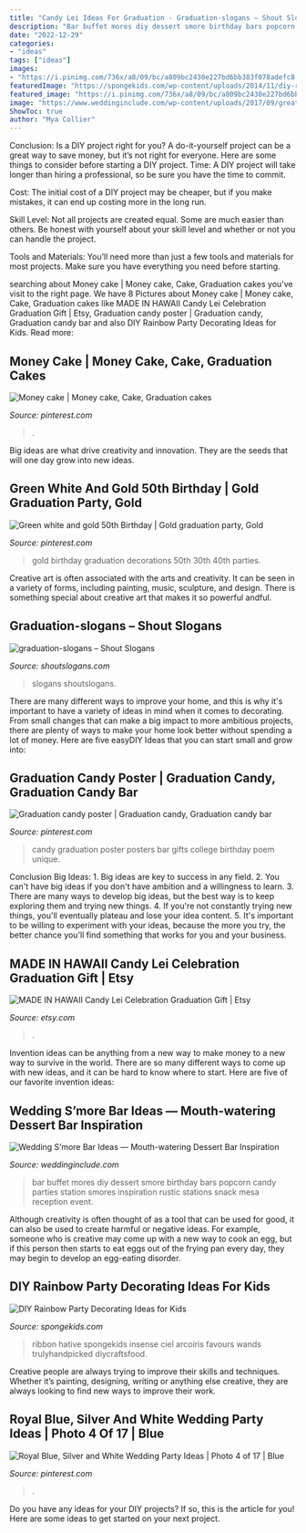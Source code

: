 ```yaml
---
title: "Candy Lei Ideas For Graduation - Graduation-slogans – Shout Slogans"
description: "Bar buffet mores diy dessert smore birthday bars popcorn candy parties station smores inspiration rustic stations snack mesa reception event"
date: "2022-12-29"
categories:
- "ideas"
tags: ["ideas"]
images:
- "https://i.pinimg.com/736x/a8/09/bc/a809bc2430e227bd6bb383f078adefc8.jpg"
featuredImage: "https://spongekids.com/wp-content/uploads/2014/11/diy-rainbow-party-decorating-ideas/4-candy-decoration.jpg"
featured_image: "https://i.pinimg.com/736x/a8/09/bc/a809bc2430e227bd6bb383f078adefc8.jpg"
image: "https://www.weddinginclude.com/wp-content/uploads/2017/09/great-wedding-smore-bar-idea.jpg"
ShowToc: true
author: "Mya Collier"
---
```



Conclusion: Is a DIY project right for you?
A do-it-yourself project can be a great way to save money, but it’s not right for everyone. Here are some things to consider before starting a DIY project.
Time: A DIY project will take longer than hiring a professional, so be sure you have the time to commit.

Cost: The initial cost of a DIY project may be cheaper, but if you make mistakes, it can end up costing more in the long run.

Skill Level: Not all projects are created equal. Some are much easier than others. Be honest with yourself about your skill level and whether or not you can handle the project.

Tools and Materials: You’ll need more than just a few tools and materials for most projects. Make sure you have everything you need before starting.

	

		
searching about Money cake | Money cake, Cake, Graduation cakes you've visit to the right page. We have 8 Pictures about Money cake | Money cake, Cake, Graduation cakes like MADE IN HAWAII Candy Lei Celebration Graduation Gift | Etsy, Graduation candy poster | Graduation candy, Graduation candy bar and also DIY Rainbow Party Decorating Ideas for Kids. Read more:
		
    
## Money Cake | Money Cake, Cake, Graduation Cakes

<img loading=lazy src="https://i.pinimg.com/736x/e7/fa/79/e7fa79c0b9eea44091be7cf2d4f749f4.jpg" onerror="this.onerror=null;this.src='https://tse2.mm.bing.net/th?id=OIP.i0HAkLtS2FecU0B-Oa4RUAHaJ3&amp;pid=15.1';" alt="Money cake | Money cake, Cake, Graduation cakes">

_Source: pinterest.com_

>. 

	

Big ideas are what drive creativity and innovation. They are the seeds that will one day grow into new ideas.

    
## Green White And Gold 50th Birthday | Gold Graduation Party, Gold

<img loading=lazy src="https://i.pinimg.com/736x/a8/09/bc/a809bc2430e227bd6bb383f078adefc8.jpg" onerror="this.onerror=null;this.src='https://tse2.mm.bing.net/th?id=OIP.GSWQ-XOE8avrxUND0T1P3wHaJ4&amp;pid=15.1';" alt="Green white and gold 50th Birthday | Gold graduation party, Gold">

_Source: pinterest.com_

>gold birthday graduation decorations 50th 30th 40th parties. 

	

Creative art is often associated with the arts and creativity. It can be seen in a variety of forms, including painting, music, sculpture, and design. There is something special about creative art that makes it so powerful andful.

    
## Graduation-slogans – Shout Slogans

<img loading=lazy src="https://shoutslogans.com/wp-content/uploads/2015/07/graduation-slogans-400x400.gif" onerror="this.onerror=null;this.src='https://tse3.mm.bing.net/th?id=OIP.uS_iI49ftSsluPJ5zjxhiAAAAA&amp;pid=15.1';" alt="graduation-slogans – Shout Slogans">

_Source: shoutslogans.com_

>slogans shoutslogans. 

	

There are many different ways to improve your home, and this is why it's important to have a variety of ideas in mind when it comes to decorating. From small changes that can make a big impact to more ambitious projects, there are plenty of ways to make your home look better without spending a lot of money. Here are five easyDIY Ideas that you can start small and grow into: 

    
## Graduation Candy Poster | Graduation Candy, Graduation Candy Bar

<img loading=lazy src="https://i.pinimg.com/736x/8a/46/7f/8a467ff0db13dd16e32d8bf52dd894ed--candy-posters-graduation.jpg" onerror="this.onerror=null;this.src='https://tse4.mm.bing.net/th?id=OIP.ogcr1ZRJDYedb8FrORkf8AHaJ3&amp;pid=15.1';" alt="Graduation candy poster | Graduation candy, Graduation candy bar">

_Source: pinterest.com_

>candy graduation poster posters bar gifts college birthday poem unique. 

	

Conclusion
Big Ideas: 1. Big ideas are key to success in any field.
2. You can't have big ideas if you don't have ambition and a willingness to learn.
3. There are many ways to develop big ideas, but the best way is to keep exploring them and trying new things.
4. If you're not constantly trying new things, you'll eventually plateau and lose your idea content.
5. It's important to be willing to experiment with your ideas, because the more you try, the better chance you'll find something that works for you and your business.

    
## MADE IN HAWAII Candy Lei Celebration Graduation Gift | Etsy

<img loading=lazy src="https://i.etsystatic.com/22332702/r/il/21a00b/3104724771/il_1140xN.3104724771_r5z2.jpg" onerror="this.onerror=null;this.src='https://tse3.mm.bing.net/th?id=OIP.7X2IGG9GUu_BQNrTmmWk3AHaO2&amp;pid=15.1';" alt="MADE IN HAWAII Candy Lei Celebration Graduation Gift | Etsy">

_Source: etsy.com_

>. 

	

Invention ideas can be anything from a new way to make money to a new way to survive in the world. There are so many different ways to come up with new ideas, and it can be hard to know where to start. Here are five of our favorite invention ideas:

    
## Wedding S’more Bar Ideas — Mouth-watering Dessert Bar Inspiration

<img loading=lazy src="https://www.weddinginclude.com/wp-content/uploads/2017/09/great-wedding-smore-bar-idea.jpg" onerror="this.onerror=null;this.src='https://tse1.mm.bing.net/th?id=OIP.yhuTWMq1OOxS9VGHLV49ngHaJ3&amp;pid=15.1';" alt="Wedding S’more Bar Ideas — Mouth-watering Dessert Bar Inspiration">

_Source: weddinginclude.com_

>bar buffet mores diy dessert smore birthday bars popcorn candy parties station smores inspiration rustic stations snack mesa reception event. 

	

Although creativity is often thought of as a tool that can be used for good, it can also be used to create harmful or negative ideas. For example, someone who is creative may come up with a new way to cook an egg, but if this person then starts to eat eggs out of the frying pan every day, they may begin to develop an egg-eating disorder.

    
## DIY Rainbow Party Decorating Ideas For Kids

<img loading=lazy src="https://spongekids.com/wp-content/uploads/2014/11/diy-rainbow-party-decorating-ideas/4-candy-decoration.jpg" onerror="this.onerror=null;this.src='https://tse1.mm.bing.net/th?id=OIP.GfTxgQhCKywEmuWykiSTCAHaLG&amp;pid=15.1';" alt="DIY Rainbow Party Decorating Ideas for Kids">

_Source: spongekids.com_

>ribbon hative spongekids insense ciel arcoiris favours wands trulyhandpicked diycraftsfood. 

	

Creative people are always trying to improve their skills and techniques. Whether it’s painting, designing, writing or anything else creative, they are always looking to find new ways to improve their work.

    
## Royal Blue, Silver And White Wedding Party Ideas | Photo 4 Of 17 | Blue

<img loading=lazy src="https://i.pinimg.com/736x/e6/6f/64/e66f644712b91bb04b02c802f24c48e9.jpg" onerror="this.onerror=null;this.src='https://tse3.mm.bing.net/th?id=OIP.3GFrUYEuo9r8tePs-xJKJQHaJ3&amp;pid=15.1';" alt="Royal Blue, Silver and White Wedding Party Ideas | Photo 4 of 17 | Blue">

_Source: pinterest.com_

>. 

	

Do you have any ideas for your DIY projects? If so, this is the article for you! Here are some ideas to get started on your next project.

